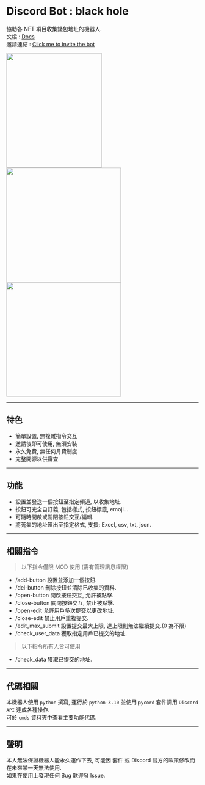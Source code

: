 # Discord Bot : black hole
 協助各 NFT 項目收集錢包地址的機器人.  
 文檔 : [Docs](https://docs.wormhole.wiserver.tw/black-hole-bot/introduce "Docs")  
 邀請連結 : [Click me to invite the bot](https://discord.com/api/oauth2/authorize?client_id=958304389561462834&permissions=2147847168&scope=bot%20applications.commands "Click me to invite the bot")
 
<img src="https://user-images.githubusercontent.com/40823034/160655387-ac94192d-c5bd-4490-ab55-fd35730ba750.gif" width="250" height="300"/><img src="https://user-images.githubusercontent.com/40823034/160660355-d60c93ee-941a-43f8-8ee1-bd1789356184.gif" width="300" height="300"/><img src="https://user-images.githubusercontent.com/40823034/160661065-f305902e-bde8-4b85-9c4b-b1a351db2377.gif" width="300" height="300"/>

------------

## 特色
- 簡單設置, 無複雜指令交互
- 邀請後即可使用, 無須安裝
- 永久免費, 無任何月費制度
- 完整開源以供審查

------------

## 功能
- 設置並發送一個按鈕至指定頻道, 以收集地址.
- 按鈕可完全自訂義, 包括樣式, 按鈕標籤, emoji...
- 可隨時開啟或關閉按鈕交互/編輯.
- 將蒐集的地址匯出至指定格式, 支援: Excel, csv, txt, json.

------------


## 相關指令
> 以下指令僅限 MOD 使用 (需有管理訊息權限)
- /add-button 設置並添加一個按鈕.
- /del-button 刪除按鈕並清除已收集的資料.
- /open-button 開啟按鈕交互, 允許被點擊.
- /close-button 關閉按鈕交互, 禁止被點擊.
- /open-edit 允許用戶多次提交以更改地址.
- /close-edit 禁止用戶重複提交.
- /edit_max_submit 設置提交最大上限, 達上限則無法繼續提交.(0 為不限)
- /check_user_data 獲取指定用戶已提交的地址.

> 以下指令所有人皆可使用
- /check_data 獲取已提交的地址.

------------


## 代碼相關
本機器人使用 `python` 撰寫, 運行於 `python-3.10` 並使用 `pycord` 套件調用 `Discord API` 達成各種操作.  
可於 `cmds` 資料夾中查看主要功能代碼.

------------


## 聲明
本人無法保證機器人能永久運作下去, 可能因 套件 或 Discord 官方的政策修改而在未來某一天無法使用.  
如果在使用上發現任何 Bug 歡迎發 Issue.
